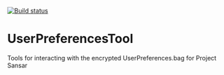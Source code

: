 [![Build status](https://ci.appveyor.com/api/projects/status/6p494gy556gjat6d?svg=true)](https://ci.appveyor.com/project/nooperation/userpreferencesexplorer)
# UserPreferencesTool
Tools for interacting with the encrypted UserPreferences.bag for Project Sansar
